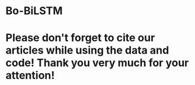 # Bo-BiLSTM
# Please don't forget to cite our articles while using the data and code! Thank you very much for your attention!

